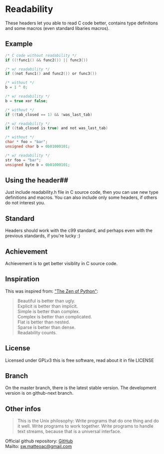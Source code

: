 # Readability #

These headers let you able to read C code better, contains type definitons 
and some macros (even standard libaries macros).


## Example ##

```c
/* C code without readability */
if ((!func1() && func2()) || func3())

/* w/ readability */
if ((not func1() and func2()) or func3())

/* without */
b = 1 ^ 0;

/* w/ readability */
b = true xor false;

/* without */
if ((tab_closed == 1) && !was_last_tab)

/* w/ readability */
if ((tab_closed is true) and not was_last_tab)

/* without */
char * foo = "bar";
unsigned char b = 0b01000101;

/* w/ readability */
str foo = "bar";
unsigned byte b = 0b01000101;

```

## Using the header##

Just include readability.h file in C source code, then you can use new type definitions
and macros. You can also include only some headers, if others do not interest you.


## Standard ##

Headers should work with the c99 standard, and perhaps even with the previous standards, 
if you're lucky :)


## Achievement ##

Achievement is to get better visiblity in C source code.


## Inspiration ##

This was inspired from: ["The Zen of Python"](https://www.python.org/dev/peps/pep-0020/):

> Beautiful is better than ugly.  
  Explicit is better than implicit.  
  Simple is better than complex.  
  Complex is better than complicated.  
  Flat is better than nested.  
  Sparse is better than dense.  
  Readability counts.  


## License ##

Licensed under GPLv3 this is free software, read about it in file LICENSE


## Branch ##

On the master branch, there is the latest stable version. The development version 
is on github-next branch.


## Other infos ##

> This is the Unix philosophy: Write programs that do one thing and do it well.
  Write programs to work together. Write programs to handle text streams, because
  that is a universal interface.

Official github repository: [GitHub](https://github.com/matteoalessiocarrara/readability)  
Mailto: sw.matteoac@gmail.com
